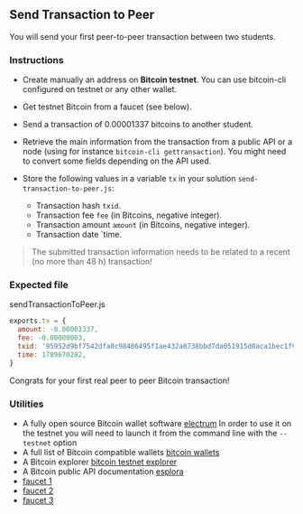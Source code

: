 ## Send Transaction to Peer

You will send your first peer-to-peer transaction between two students.

### Instructions

- Create manually an address on **Bitcoin testnet**. You can use bitcoin-cli configured on testnet or any other wallet.

- Get testnet Bitcoin from a faucet (see below).

- Send a transaction of 0.00001337 bitcoins to another student.

- Retrieve the main information from the transaction from a public API or a node (using for instance `bitcoin-cli gettransaction`). You might need to convert some fields depending on the API used.

- Store the following values in a variable `tx` in your solution `send-transaction-to-peer.js`:
  - Transaction hash `txid`.
  - Transaction fee `fee` (in Bitcoins, negative integer).
  - Transaction amount `amount` (in Bitcoins, negative integer).
  - Transaction date `time.

> The submitted transaction information needs to be related to a recent (no more than 48 h) transaction!

### Expected file

sendTransactionToPeer.js

```js
exports.tx = {
  amount: -0.00001337,
  fee: -0.00000003,
  txid: '95952d9bf7542dfa0c98486495f1ae432a8738bbd7da051915d0aca1bec1f9',
  time: 1789670282,
}
```

Congrats for your first real peer to peer Bitcoin transaction!

### Utilities

- A fully open source Bitcoin wallet software [electrum](https://electrum.org/)
  In order to use it on the testnet you will need to launch it from the command line with the `--testnet` option
- A full list of Bitcoin compatible wallets [bitcoin wallets](https://bitcoin.org/en/choose-your-wallet)
- A Bitcoin explorer [bitcoin testnet explorer](https://blockstream.info/testnet/)
- A Bitcoin public API documentation [esplora](https://github.com/Blockstream/esplora/blob/master/API.md)
- [faucet 1](https://kuttler.eu/en/bitcoin/btc/faucet/)
- [faucet 2](https://bitcoinfaucet.uo1.net/)
- [faucet 3](https://testnet-faucet.com/btc-testnet/)
